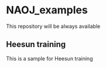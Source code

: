 # NAOJ_examples
This repository will be always available
## Heesun training
This is a sample for Heesun training
